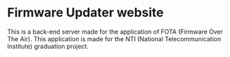 # Firmware Updater website
This is a back-end server made for the application of FOTA (Firmware Over The Air).
This application is made for the NTI (National Telecommunication Institute) graduation project.
